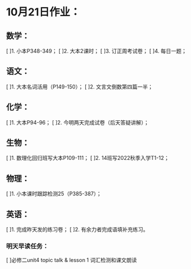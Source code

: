 # 10月21日作业：
## 数学：
[ ]1. 小本P348-349；
[ ]2. 大本2课时；
[ ]3. 订正周考试卷；
[ ]4. 每日一题；
## 语文：
[ ]1. 大本名词活用（P149-150）；
[ ]2. 文言文倒数第四篇一半；
## 化学：
[ ]1. 大本P94-96；
[ ]2. 今明两天完成试卷（后天答疑讲解）；
## 生物：
[ ]1. 数理化回归班写大本P109-111；
[ ]2. 14班写2022秋季入学T1-12；
## 物理：
[ ]1. 小本课时跟踪检测25（P385-387）；
## 英语：
[ ]1. 完成昨天发的练习卷；
[ ]2. 有余力者完成语填补充练习。
### 明天早读任务：
[ ]必修二unit4 topic talk & lesson 1 词汇检测和课文朗读
